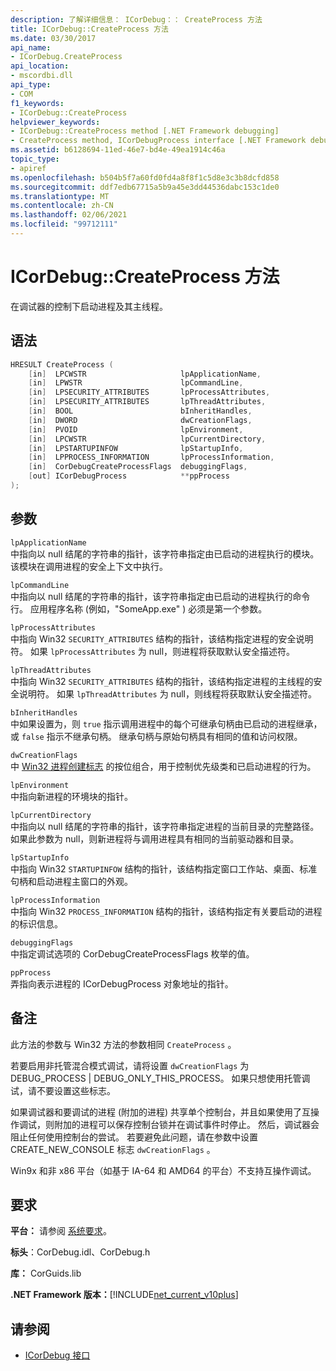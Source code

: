 ```yaml
---
description: 了解详细信息： ICorDebug：： CreateProcess 方法
title: ICorDebug::CreateProcess 方法
ms.date: 03/30/2017
api_name:
- ICorDebug.CreateProcess
api_location:
- mscordbi.dll
api_type:
- COM
f1_keywords:
- ICorDebug::CreateProcess
helpviewer_keywords:
- ICorDebug::CreateProcess method [.NET Framework debugging]
- CreateProcess method, ICorDebugProcess interface [.NET Framework debugging]
ms.assetid: b6128694-11ed-46e7-bd4e-49ea1914c46a
topic_type:
- apiref
ms.openlocfilehash: b504b5f7a60fd0fd4a8f8f1c5d8e3c3b8dcfd858
ms.sourcegitcommit: ddf7edb67715a5b9a45e3dd44536dabc153c1de0
ms.translationtype: MT
ms.contentlocale: zh-CN
ms.lasthandoff: 02/06/2021
ms.locfileid: "99712111"
---
```

# <a name="icordebugcreateprocess-method"></a>ICorDebug::CreateProcess 方法

在调试器的控制下启动进程及其主线程。  
  
## <a name="syntax"></a>语法  
  
```cpp  
HRESULT CreateProcess (  
    [in]  LPCWSTR                     lpApplicationName,  
    [in]  LPWSTR                      lpCommandLine,  
    [in]  LPSECURITY_ATTRIBUTES       lpProcessAttributes,  
    [in]  LPSECURITY_ATTRIBUTES       lpThreadAttributes,  
    [in]  BOOL                        bInheritHandles,  
    [in]  DWORD                       dwCreationFlags,  
    [in]  PVOID                       lpEnvironment,  
    [in]  LPCWSTR                     lpCurrentDirectory,  
    [in]  LPSTARTUPINFOW              lpStartupInfo,  
    [in]  LPPROCESS_INFORMATION       lpProcessInformation,  
    [in]  CorDebugCreateProcessFlags  debuggingFlags,  
    [out] ICorDebugProcess            **ppProcess  
);  
```  
  
## <a name="parameters"></a>参数  

 `lpApplicationName`  
 中指向以 null 结尾的字符串的指针，该字符串指定由已启动的进程执行的模块。 该模块在调用进程的安全上下文中执行。  
  
 `lpCommandLine`  
 中指向以 null 结尾的字符串的指针，该字符串指定由已启动的进程执行的命令行。 应用程序名称 (例如，"SomeApp.exe" ) 必须是第一个参数。  
  
 `lpProcessAttributes`  
 中指向 Win32 `SECURITY_ATTRIBUTES` 结构的指针，该结构指定进程的安全说明符。 如果 `lpProcessAttributes` 为 null，则进程将获取默认安全描述符。  
  
 `lpThreadAttributes`  
 中指向 Win32 `SECURITY_ATTRIBUTES` 结构的指针，该结构指定进程的主线程的安全说明符。 如果 `lpThreadAttributes` 为 null，则线程将获取默认安全描述符。  
  
 `bInheritHandles`  
 中如果设置为，则 `true` 指示调用进程中的每个可继承句柄由已启动的进程继承，或 `false` 指示不继承句柄。 继承句柄与原始句柄具有相同的值和访问权限。  
  
 `dwCreationFlags`  
 中 [Win32 进程创建标志](/windows/win32/procthread/process-creation-flags) 的按位组合，用于控制优先级类和已启动进程的行为。  
  
 `lpEnvironment`  
 中指向新进程的环境块的指针。  
  
 `lpCurrentDirectory`  
 中指向以 null 结尾的字符串的指针，该字符串指定进程的当前目录的完整路径。 如果此参数为 null，则新进程将与调用进程具有相同的当前驱动器和目录。  
  
 `lpStartupInfo`  
 中指向 Win32 `STARTUPINFOW` 结构的指针，该结构指定窗口工作站、桌面、标准句柄和启动进程主窗口的外观。  
  
 `lpProcessInformation`  
 中指向 Win32 `PROCESS_INFORMATION` 结构的指针，该结构指定有关要启动的进程的标识信息。  
  
 `debuggingFlags`  
 中指定调试选项的 CorDebugCreateProcessFlags 枚举的值。  
  
 `ppProcess`  
 弄指向表示进程的 ICorDebugProcess 对象地址的指针。  
  
## <a name="remarks"></a>备注  

 此方法的参数与 Win32 方法的参数相同 `CreateProcess` 。  
  
 若要启用非托管混合模式调试，请将设置 `dwCreationFlags` 为 DEBUG_PROCESS &#124; DEBUG_ONLY_THIS_PROCESS。 如果只想使用托管调试，请不要设置这些标志。  
  
 如果调试器和要调试的进程 (附加的进程) 共享单个控制台，并且如果使用了互操作调试，则附加的进程可以保存控制台锁并在调试事件时停止。 然后，调试器会阻止任何使用控制台的尝试。 若要避免此问题，请在参数中设置 CREATE_NEW_CONSOLE 标志 `dwCreationFlags` 。  
  
 Win9x 和非 x86 平台（如基于 IA-64 和 AMD64 的平台）不支持互操作调试。  
  
## <a name="requirements"></a>要求  

 **平台：** 请参阅 [系统要求](../../get-started/system-requirements.md)。  
  
 **标头**：CorDebug.idl、CorDebug.h  
  
 **库：** CorGuids.lib  
  
 **.NET Framework 版本：**[!INCLUDE[net_current_v10plus](../../../../includes/net-current-v10plus-md.md)]  
  
## <a name="see-also"></a>请参阅

- [ICorDebug 接口](icordebug-interface.md)
